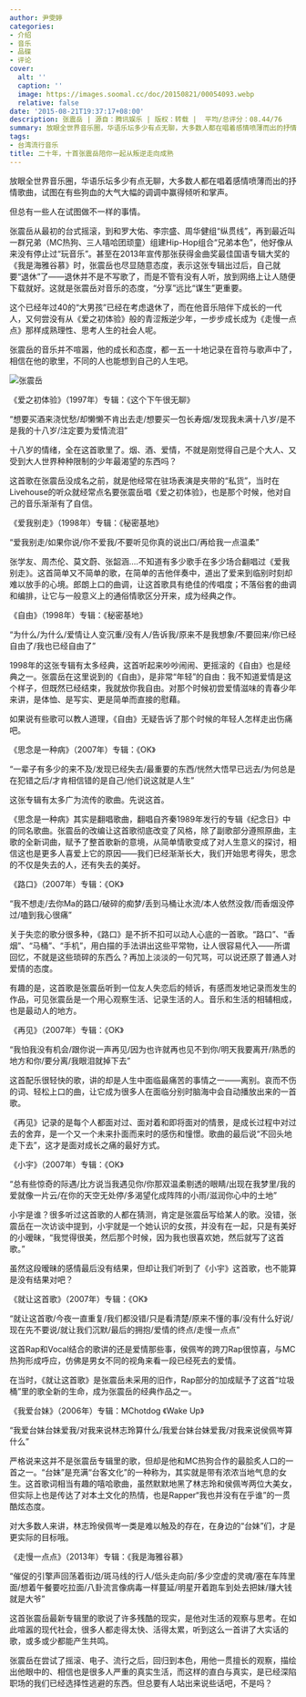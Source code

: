 ```yaml
---
author: 尹雯婷
categories:
- 介绍
- 音乐
- 品碟
- 评论
cover:
  alt: ''
  caption: ''
  image: https://images.soomal.cc/doc/20150821/00054093.webp
  relative: false
date: '2015-08-21T19:37:17+08:00'
description: 张震岳 | 源自：腾讯娱乐 | 版权：转载 |  平均/总评分：08.44/76
summary: 放眼全世界音乐圈，华语乐坛多少有点无聊，大多数人都在唱着感情喷薄而出的抒情歌曲，试图在有些狗血的大气大幅的调调中赢得倾听和掌声。但总有一些人在试图做不一样的事情。张震岳从最初的台式摇滚，到和罗大佑、李宗盛、周华健组“纵贯线”……
tags:
- 台湾流行音乐
title: 二十年，十首张震岳陪你一起从叛逆走向成熟
---
```


放眼全世界音乐圈，华语乐坛多少有点无聊，大多数人都在唱着感情喷薄而出的抒情歌曲，试图在有些狗血的大气大幅的调调中赢得倾听和掌声。

但总有一些人在试图做不一样的事情。

张震岳从最初的台式摇滚，到和罗大佑、李宗盛、周华健组“纵贯线”，再到最近叫一群兄弟（MC热狗、三人嘻哈团顽童）组建Hip-Hop组合“兄弟本色”，他好像从来没有停止过“玩音乐”。甚至在2013年宣传那张获得金曲奖最佳国语专辑大奖的《我是海雅谷慕》时，张震岳也尽显随意态度，表示这张专辑出过后，自己就要“退休”了――退休并不是不写歌了，而是不管有没有人听，放到网络上让人随便下载就好。这就是张震岳对音乐的态度，“分享”远比“谋生”更重要。

这个已经年过40的“大男孩”已经在考虑退休了，而在他音乐陪伴下成长的一代人，又何尝没有从《爱之初体验》般的青涩叛逆少年，一步步成长成为《走慢一点点》那样成熟理性、思考人生的社会人呢。

张震岳的音乐并不喧嚣，他的成长和态度，都一五一十地记录在音符与歌声中了，相信在他的歌里，不同的人也能想到自己的人生吧。

![张震岳](https://images.soomal.cc/doc/20150821/00054093.webp)





《爱之初体验》（1997年）专辑：《这个下午很无聊》


“想要买酒来浇忧愁/却懒懒不肯出去走/想要买一包长寿烟/发现我未满十八岁/是不是我的十八岁/注定要为爱情流泪”


十八岁的情绪，全在这首歌里了。烟、酒、爱情，不就是刚觉得自己是个大人、又受到大人世界种种限制的少年最渴望的东西吗？

这首歌在张震岳没成名之前，就是他经常在驻场表演是夹带的“私货”，当时在Livehouse的听众就经常点名要张震岳唱《爱之初体验》，也是那个时候，他对自己的音乐渐渐有了自信。

《爱我别走》（1998年）专辑：《秘密基地》


“爱我别走/如果你说/你不爱我/不要听见你真的说出口/再给我一点温柔”


张学友、周杰伦、莫文蔚、张韶涵....不知道有多少歌手在多少场合翻唱过《爱我别走》。这首简单又不简单的歌，在简单的吉他伴奏中，道出了爱来到临别时刻却难以放手的心境。郎朗上口的曲调，让这首歌具有绝佳的传唱度；不落俗套的曲调和编排，让它与一般意义上的通俗情歌区分开来，成为经典之作。

《自由》（1998年）专辑：《秘密基地》


“为什么/为什么/爱情让人变沉重/没有人/告诉我/原来不是我想象/不要回来/你已经自由了/我也已经自由了”


1998年的这张专辑有太多经典，这首听起来吵吵闹闹、更摇滚的《自由》也是经典之一。张震岳在这里说到的《自由》，是非常“年轻”的自由：我不知道爱情是这个样子，但既然已经结束，我就放你我自由。对那个时候初尝爱情滋味的青春少年来讲，是体恤、是写实、更是简单而直接的慰藉。

如果说有些歌可以教人道理，《自由》无疑告诉了那个时候的年轻人怎样走出伤痛吧。

《思念是一种病》（2007年）专辑：《OK》


“一辈子有多少的来不及/发现已经失去/最重要的东西/恍然大悟早已远去/为何总是在犯错之后/才肯相信错的是自己/他们说这就是人生”


这张专辑有太多广为流传的歌曲。先说这首。

《思念是一种病》其实是翻唱歌曲，翻唱自齐秦1989年发行的专辑《纪念日》中的同名歌曲。张震岳的改编让这首歌彻底改变了风格，除了副歌部分遵照原曲，主歌的全新词曲，赋予了整首歌新的意境，从简单情歌变成了对人生意义的探讨，相信这也是更多人喜爱上它的原因――我们已经渐渐长大，我们开始思考得失，思念的不仅是失去的人，还有失去的美好。

《路口》（2007年）专辑：《OK》


“我不想走/去你Ma的路口/破碎的痴梦/丢到马桶让水流/本人依然没救/而香烟没停过/嗑到我心很痛”


关于失恋的歌分很多种，《路口》是不折不扣可以动人心底的一首歌。“路口”、“香烟”、“马桶”、“手机”，用白描的手法讲出这些平常物，让人很容易代入――所谓回忆，不就是这些琐碎的东西么？再加上淡淡的一句咒骂，可以说还原了普通人对爱情的态度。

有趣的是，这首歌是张震岳听到一位友人失恋后的倾诉，有感而发地记录而发生的作品，可见张震岳是一个用心观察生活、记录生活的人。音乐和生活的相辅相成，也是最动人的地方。

《再见》（2007年）专辑：《OK》


“我怕我没有机会/跟你说一声再见/因为也许就再也见不到你/明天我要离开/熟悉的地方和你/要分离/我眼泪就掉下去”


这首配乐很轻快的歌，讲的却是人生中面临最痛苦的事情之一――离别。哀而不伤的词、轻松上口的曲，让它成为很多人在面临分别时脑海中会自动播放出来的一首歌。

《再见》记录的是每个人都面对过、面对着和即将面对的情景，是成长过程中对过去的舍弃，是一个又一个未来扑面而来时的感伤和憧憬。歌曲的最后说“不回头地走下去”，这才是面对成长之痛的最好方式。

《小宇》（2007年）专辑：《OK》


“总有些惊奇的际遇/比方说当我遇见你/你那双温柔剔透的眼睛/出现在我梦里/我的爱就像一片云/在你的天空无处停/多渴望化成阵阵的小雨/滋润你心中的土地”


小宇是谁？很多听过这首歌的人都在猜测，肯定是张震岳写给某人的歌。没错，张震岳在一次访谈中提到，小宇就是一个她认识的女孩，并没有在一起，只是有美好的小暧昧，“我觉得很美，然后那个时候，因为我也很喜欢她，然后就写了这首歌。”

虽然这段暧昧的感情最后没有结果，但却让我们听到了《小宇》这首歌，也不能算是没有结果对吧？

《就让这首歌》（2007年）专辑：《OK》


“就让这首歌/今夜一直重复/我们都没错/只是看清楚/原来不懂的事/没有什么好说/现在先不要说/就让我们沉默/最后的拥抱/爱情的终点/走慢一点点”


这首Rap和Vocal结合的歌讲的还是爱情那些事，侯佩岑的跨刀Rap很惊喜，与MC热狗形成呼应，仿佛是男女不同的视角来看一段已经死去的爱情。

在当时，《就让这首歌》是张震岳未采用的旧作，Rap部分的加成赋予了这首“垃圾桶”里的歌全新的生命，成为张震岳的经典作品之一。

《我爱台妹》（2006年）专辑：MChotdog 《Wake Up》


“我爱台妹台妹爱我/对我来说林志玲算什么/我爱台妹台妹爱我/对我来说侯佩岑算什么”


严格说来这并不是张震岳专辑里的歌，但却是他和MC热狗合作的最脍炙人口的一首之一。“台妹”是充满“台客文化”的一种称为，其实就是带有浓浓当地气息的女生。这首歌词相当有趣的嘻哈歌曲，虽然默默地黑了林志玲和侯佩岑两位大美女，但实际上也是传达了对本土文化的热情，也是Rapper“我也并没有在乎谁”的一贯酷炫态度。

对大多数人来讲，林志玲侯佩岑一类是难以触及的存在，在身边的“台妹”们，才是更实际的目标哦。

《走慢一点点》（2013年）专辑：《我是海雅谷慕》


“催促的引擎声回荡着街边/斑马线的行人/低头走向前/多少空虚的灵魂/塞在车阵里面/想着午餐要吃拉面/八卦流言像病毒一样蔓延/明星开着跑车到处去把妹/赚大钱就是大爷”


这首张震岳最新专辑里的歌说了许多残酷的现实，是他对生活的观察与思考。在如此喧嚣的现代社会，很多人都走得太快、活得太累，听到这么一首讲了大实话的歌，或多或少都能产生共鸣。

张震岳在尝试了摇滚、电子、流行之后，回归到本色，用他一贯擅长的观察，描绘出他眼中的、相信也是很多人严重的真实生活，而这样的直白与真实，是已经深陷职场的我们已经选择性逃避的东西。但总要有人站出来说些话吧，不是吗？